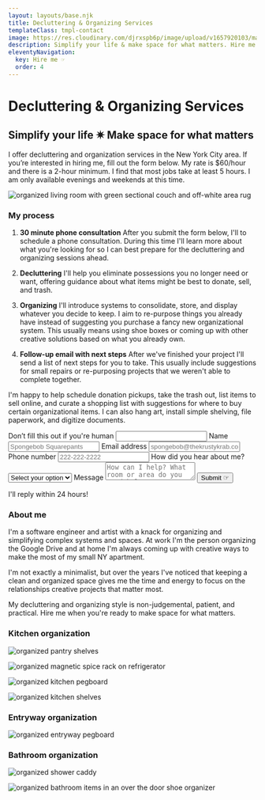 ```yaml
---
layout: layouts/base.njk
title: Decluttering & Organizing Services
templateClass: tmpl-contact
image: https://res.cloudinary.com/djrxspb6p/image/upload/v1657920103/make-space/organized_living_room_k7vhsz.jpg
description: Simplify your life & make space for what matters. Hire me when you're ready to re-imagine your space.
eleventyNavigation:
  key: Hire me ☞
  order: 4
---
```

# Decluttering & Organizing Services

## Simplify your life ✷ Make space for what matters

I offer decluttering and organization services in the New York City area. If you’re interested in hiring me, fill out the form below. My rate is $60/hour and there is a 2-hour minimum. I find that most jobs take at least 5 hours. I am only available evenings and weekends at this time.

![organized living room with green sectional couch and off-white area rug](https://res.cloudinary.com/djrxspb6p/image/upload/v1657920103/make-space/organized_living_room_k7vhsz.jpg)

### My process

1. **30 minute phone consultation**
    After you submit the form below, I'll to schedule a phone consultation. During this time I'll learn more about what you're looking for so I can best prepare for the decluttering and organizing sessions ahead.
    <br>

2. **Decluttering**
    I'll help you eliminate possessions you no longer need or want, offering guidance about what items might be best to donate, sell, and trash.
    <br>

3. **Organizing**
    I'll introduce systems to consolidate, store, and display whatever you decide to keep. I aim to re-purpose things you already have instead of suggesting you purchase a fancy new organizational system. This usually means using shoe boxes or coming up with other creative solutions based on what you already own.
    <br>

4. **Follow-up email with next steps**
    After we've finished your project I'll send a list of next steps for you to take. This usually include suggestions for small repairs or re-purposing projects that we weren't able to complete together.

I'm happy to help schedule donation pickups, take the trash out, list items to sell online, and curate a shopping list with suggestions for where to buy certain organizational items. I can also hang art, install simple shelving, file paperwork, and digitize documents.

<form name="make-space-contact-form" method="POST" data-netlify="true" netlify-honeypot="bot-field">
  <label class="form__label-hidden">Don’t fill this out if you're human <input name="bot-field" /></label>
  <label for="subject">
    <input id="subject" name="subject" type="hidden" value="Hire form inquiry from samantha-andrews.com/make-space"/>
  </label>
    <label for="name">
      Name
      <input class="form__input form__contact-input" type="text" id="name" name="name" placeholder="Spongebob Squarepants" required/>
    </label>
    <label for="email">
      Email address
      <input class="form__input form__contact-input" type="email" name="email" id="email" placeholder="spongebob@thekrustykrab.com" required/>
    </label>
    <label for="phone">
      Phone number
      <input class="form__input form__contact-input" type="tel" name="phone" id="phone" placeholder="222-222-2222" required/>
    </label>
    <label for="referral" class="form__contact-input">
      How did you hear about me?
        <select id="referral" name="referral" required>
            <option value="" disabled selected>Select your option</option>
            <option value="word of mouth">Word of mouth</option>
            <option value="craigslist">Craigslist</option>
            <option value="listings project">Listings Project</option>
            <option value="google search">Google search</option>
            <option value="social media">Social media</option>
            <option value="flyer">Flyer</option>
            <option value="other">Other</option>
        </select>
    </label>
    <label for="message">
      Message
      <textarea id="message" class="form__text-area form__contact-input" name="message" placeholder="How can I help? What room or area do you need help decluttering & organizing?" required></textarea>
    </label>
    <button class="button form__input form__button" type="submit">Submit ☞</button>
    </form>
    <p class="form__aside-text">I'll reply within 24 hours!</p>

### About me

I'm a software engineer and artist with a knack for organizing and simplifying complex systems and spaces. At work I'm the person organizing the Google Drive and at home I'm always coming up with creative ways to make the most of my small NY apartment.

I'm not exactly a minimalist, but over the years I've noticed that keeping a clean and organized space gives me the time and energy to focus on the relationships creative projects that matter most.

My decluttering and organizing style is non-judgemental, patient, and practical. Hire me when you're ready to make space for what matters.

### Kitchen organization

![organized pantry shelves](https://res.cloudinary.com/djrxspb6p/image/upload/v1657920103/make-space/pantry_shelves_htuq51.jpg)

![organized magnetic spice rack on refrigerator](https://res.cloudinary.com/djrxspb6p/image/upload/v1657920103/make-space/spice_rack_cr6wds.jpg)

![organized kitchen pegboard](https://res.cloudinary.com/djrxspb6p/image/upload/v1657920101/make-space/kitchen_pegboard_lyrmx3.jpg)

![organized kitchen shelves](https://res.cloudinary.com/djrxspb6p/image/upload/v1657920102/make-space/kitchen_shelves_anyke2.jpg)

### Entryway organization

![organized entryway pegboard](https://res.cloudinary.com/djrxspb6p/image/upload/v1657920102/make-space/entryway_pegboard_wstg2u.jpg)

### Bathroom organization

![organized shower caddy](https://res.cloudinary.com/djrxspb6p/image/upload/v1657920101/make-space/shower_caddy_mnwhgh.jpg)

![organized bathroom items in an over the door shoe organizer](https://res.cloudinary.com/djrxspb6p/image/upload/v1657920100/make-space/bathroom_organizer_aghzok.jpg)